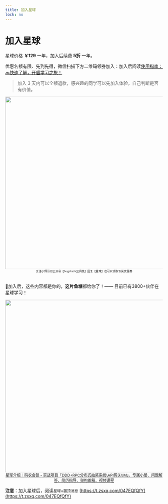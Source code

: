 ```yaml
---
title: 加入星球
lock: no
---
```


# 加入星球

星球价格 **￥129** 一年，加入后续费 **5折** 一年。

优惠名额有限、先到先得，微信扫描下方二维码领券加入：加入后阅读[使用指南：🔜快速了解，开启学习之旅！](https://bugstack.cn/md/zsxq/material/guide.html)

>加入 3 天内可以全额退款，感兴趣的同学可以先加入体验，自己判断是否有价值。

<div align="center">
    <img src="https://bugstack.cn/assets/images/zsxq/zsxq-coupon-01.png" width="550px">
    <br/>
    <div style="font-size: 9px;">关注小傅哥的公众号【bugstack虫洞栈】回复【星球】也可以领取专属优惠券</div>
    <br/>
</div>

🌹加入后，这些内容都是你的，**这片鱼塘**都给你了！—— 目前已有3800+伙伴在星球学习！

<div align="center">
    <img src="https://bugstack.cn/assets/images/zsxq/zsxq-booklet.png" width="550px">
    <div style="font-size: 12px;"><a href="https://t.zsxq.com/Ja27ujq">星球介绍：码农会锁 - 实战项目「DDD+RPC分布式抽奖系统\API网关\IM」、专属小册、问题解答、简历指导、架构图稿、视频课程</a></div>
</div>

**注意**：加入星球后，阅读`星球🔝置顶消息` [https://t.zsxq.com/047EQfQfY](https://t.zsxq.com/047EQfQfY)
